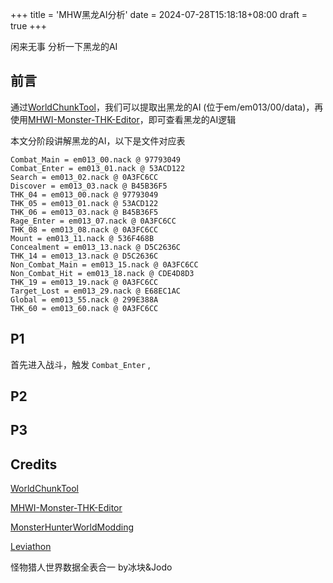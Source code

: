 +++
title = 'MHW黑龙AI分析'
date = 2024-07-28T15:18:18+08:00
draft = true
+++

闲来无事 分析一下黑龙的AI

<!--more-->

## 前言

通过[WorldChunkTool](https://github.com/mhvuze/WorldChunkTool)，我们可以提取出黑龙的AI (位于em/em013/00/data)，再使用[MHWI-Monster-THK-Editor](https://github.com/NackDN/MHWI-Monster-THK-Editor)，即可查看黑龙的AI逻辑

本文分阶段讲解黑龙的AI，以下是文件对应表

```
Combat_Main = em013_00.nack @ 97793049
Combat_Enter = em013_01.nack @ 53ACD122
Search = em013_02.nack @ 0A3FC6CC
Discover = em013_03.nack @ B45B36F5
THK_04 = em013_00.nack @ 97793049
THK_05 = em013_01.nack @ 53ACD122
THK_06 = em013_03.nack @ B45B36F5
Rage_Enter = em013_07.nack @ 0A3FC6CC
THK_08 = em013_08.nack @ 0A3FC6CC
Mount = em013_11.nack @ 536F468B
Concealment = em013_13.nack @ D5C2636C
THK_14 = em013_13.nack @ D5C2636C
Non_Combat_Main = em013_15.nack @ 0A3FC6CC
Non_Combat_Hit = em013_18.nack @ CDE4D8D3
THK_19 = em013_19.nack @ 0A3FC6CC
Target_Lost = em013_29.nack @ E68EC1AC
Global = em013_55.nack @ 299E388A
THK_60 = em013_60.nack @ 0A3FC6CC
```

## P1

首先进入战斗，触发 `Combat_Enter` ,

## P2

## P3

## Credits

[WorldChunkTool](https://github.com/mhvuze/WorldChunkTool)

[MHWI-Monster-THK-Editor](https://github.com/NackDN/MHWI-Monster-THK-Editor)

[MonsterHunterWorldModding](https://github.com/Ezekial711/MonsterHunterWorldModding/)

[Leviathon](https://github.com/AsteriskAmpersand/Leviathon)

怪物猎人世界数据全表合一 by冰块&Jodo
